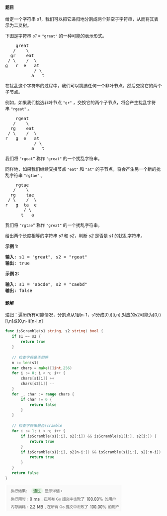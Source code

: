 #### 题目
<p>给定一个字符串&nbsp;<em>s1</em>，我们可以把它递归地分割成两个非空子字符串，从而将其表示为二叉树。</p>

<p>下图是字符串&nbsp;<em>s1</em>&nbsp;=&nbsp;<code>&quot;great&quot;</code>&nbsp;的一种可能的表示形式。</p>

<pre>    great
   /    \
  gr    eat
 / \    /  \
g   r  e   at
           / \
          a   t
</pre>

<p>在扰乱这个字符串的过程中，我们可以挑选任何一个非叶节点，然后交换它的两个子节点。</p>

<p>例如，如果我们挑选非叶节点&nbsp;<code>&quot;gr&quot;</code>&nbsp;，交换它的两个子节点，将会产生扰乱字符串&nbsp;<code>&quot;rgeat&quot;</code>&nbsp;。</p>

<pre>    rgeat
   /    \
  rg    eat
 / \    /  \
r   g  e   at
           / \
          a   t
</pre>

<p>我们将&nbsp;<code>&quot;rgeat&rdquo;</code>&nbsp;称作&nbsp;<code>&quot;great&quot;</code>&nbsp;的一个扰乱字符串。</p>

<p>同样地，如果我们继续交换节点&nbsp;<code>&quot;eat&quot;</code>&nbsp;和&nbsp;<code>&quot;at&quot;</code>&nbsp;的子节点，将会产生另一个新的扰乱字符串&nbsp;<code>&quot;rgtae&quot;</code>&nbsp;。</p>

<pre>    rgtae
   /    \
  rg    tae
 / \    /  \
r   g  ta  e
       / \
      t   a
</pre>

<p>我们将&nbsp;<code>&quot;rgtae&rdquo;</code>&nbsp;称作&nbsp;<code>&quot;great&quot;</code>&nbsp;的一个扰乱字符串。</p>

<p>给出两个长度相等的字符串 <em>s1 </em>和&nbsp;<em>s2</em>，判断&nbsp;<em>s2&nbsp;</em>是否是&nbsp;<em>s1&nbsp;</em>的扰乱字符串。</p>

<p><strong>示例&nbsp;1:</strong></p>

<pre><strong>输入:</strong> s1 = &quot;great&quot;, s2 = &quot;rgeat&quot;
<strong>输出:</strong> true
</pre>

<p><strong>示例&nbsp;2:</strong></p>

<pre><strong>输入:</strong> s1 = &quot;abcde&quot;, s2 = &quot;caebd&quot;
<strong>输出:</strong> false</pre>


 #### 题解
 递归：遍历所有可能情况，分割点从1到n-1，s1分成[0,i)[i,n],对应的s2可能为[0,i)[i,n]或[0,n-i)[n-i,n]
 ```go
func isScramble(s1 string, s2 string) bool {
	if s1 == s2 {
		return true
	}

	// 检查字符是否相等
	n := len(s1)
	var chars = make([]int,256)
	for i := 0; i < n; i++ {
		chars[s1[i]] ++
		chars[s2[i]] --
	}
	for _, char := range chars {
		if char != 0 {
			return false
		}
	}

	// 检查字符串是否scramble
	for i := 1; i < n; i++ {
		if isScramble(s1[:i], s2[:i]) && isScramble(s1[i:], s2[i:]) {
			return true
		}
		if isScramble(s1[:i], s2[n-i:]) && isScramble(s1[i:], s2[:n-i]) {
			return true
		}
	}
	return false
}
```
 ![](https://raw.githubusercontent.com/betterfor/cloudImage/master/images/2020-05-27/008701.png)
 